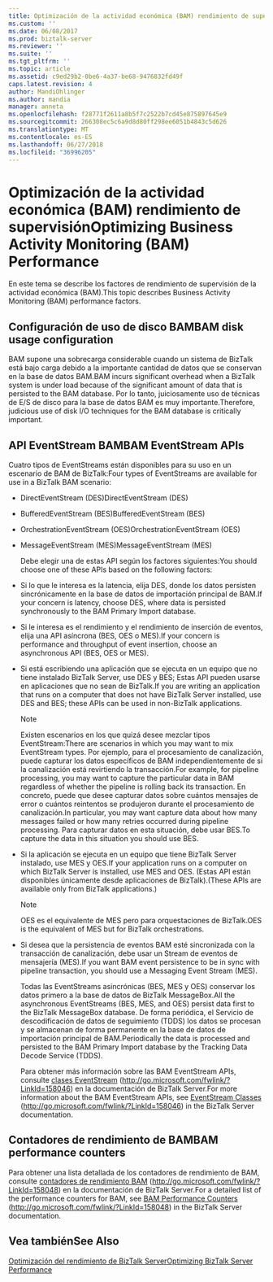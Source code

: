 ```yaml
---
title: Optimización de la actividad económica (BAM) rendimiento de supervisión | Microsoft Docs
ms.custom: ''
ms.date: 06/08/2017
ms.prod: biztalk-server
ms.reviewer: ''
ms.suite: ''
ms.tgt_pltfrm: ''
ms.topic: article
ms.assetid: c9ed29b2-0be6-4a37-be68-9476832fd49f
caps.latest.revision: 4
author: MandiOhlinger
ms.author: mandia
manager: anneta
ms.openlocfilehash: f28771f2611a8b5f7c2522b7cd45e875897645e9
ms.sourcegitcommit: 266308ec5c6a9d8d80ff298ee6051b4843c5d626
ms.translationtype: MT
ms.contentlocale: es-ES
ms.lasthandoff: 06/27/2018
ms.locfileid: "36996205"
---
```

# <a name="optimizing-business-activity-monitoring-bam-performance"></a><span data-ttu-id="db8e8-102">Optimización de la actividad económica (BAM) rendimiento de supervisión</span><span class="sxs-lookup"><span data-stu-id="db8e8-102">Optimizing Business Activity Monitoring (BAM) Performance</span></span>
<span data-ttu-id="db8e8-103">En este tema se describe los factores de rendimiento de supervisión de la actividad económica (BAM).</span><span class="sxs-lookup"><span data-stu-id="db8e8-103">This topic describes Business Activity Monitoring (BAM) performance factors.</span></span>  
  
## <a name="bam-disk-usage-configuration"></a><span data-ttu-id="db8e8-104">Configuración de uso de disco BAM</span><span class="sxs-lookup"><span data-stu-id="db8e8-104">BAM disk usage configuration</span></span>  
 <span data-ttu-id="db8e8-105">BAM supone una sobrecarga considerable cuando un sistema de BizTalk está bajo carga debido a la importante cantidad de datos que se conservan en la base de datos BAM.</span><span class="sxs-lookup"><span data-stu-id="db8e8-105">BAM incurs significant overhead when a BizTalk system is under load because of the significant amount of data that is persisted to the BAM database.</span></span> <span data-ttu-id="db8e8-106">Por lo tanto, juiciosamente uso de técnicas de E/S de disco para la base de datos BAM es muy importante.</span><span class="sxs-lookup"><span data-stu-id="db8e8-106">Therefore, judicious use of disk I/O techniques for the BAM database is critically important.</span></span>  
  
## <a name="bam-eventstream-apis"></a><span data-ttu-id="db8e8-107">API EventStream BAM</span><span class="sxs-lookup"><span data-stu-id="db8e8-107">BAM EventStream APIs</span></span>  
 <span data-ttu-id="db8e8-108">Cuatro tipos de EventStreams están disponibles para su uso en un escenario de BAM de BizTalk:</span><span class="sxs-lookup"><span data-stu-id="db8e8-108">Four types of EventStreams are available for use in a BizTalk BAM scenario:</span></span>  
  
- <span data-ttu-id="db8e8-109">DirectEventStream (DES)</span><span class="sxs-lookup"><span data-stu-id="db8e8-109">DirectEventStream (DES)</span></span>  
  
- <span data-ttu-id="db8e8-110">BufferedEventStream (BES)</span><span class="sxs-lookup"><span data-stu-id="db8e8-110">BufferedEventStream (BES)</span></span>  
  
- <span data-ttu-id="db8e8-111">OrchestrationEventStream (OES)</span><span class="sxs-lookup"><span data-stu-id="db8e8-111">OrchestrationEventStream (OES)</span></span>  
  
- <span data-ttu-id="db8e8-112">MessageEventStream (MES)</span><span class="sxs-lookup"><span data-stu-id="db8e8-112">MessageEventStream (MES)</span></span>  
  
  <span data-ttu-id="db8e8-113">Debe elegir una de estas API según los factores siguientes:</span><span class="sxs-lookup"><span data-stu-id="db8e8-113">You should choose one of these APIs based on the following factors:</span></span>  
  
- <span data-ttu-id="db8e8-114">Si lo que le interesa es la latencia, elija DES, donde los datos persisten sincrónicamente en la base de datos de importación principal de BAM.</span><span class="sxs-lookup"><span data-stu-id="db8e8-114">If your concern is latency, choose DES, where data is persisted synchronously to the BAM Primary Import database.</span></span>  
  
- <span data-ttu-id="db8e8-115">Si le interesa es el rendimiento y el rendimiento de inserción de eventos, elija una API asíncrona (BES, OES o MES).</span><span class="sxs-lookup"><span data-stu-id="db8e8-115">If your concern is performance and throughput of event insertion, choose an asynchronous API (BES, OES or MES).</span></span>  
  
- <span data-ttu-id="db8e8-116">Si está escribiendo una aplicación que se ejecuta en un equipo que no tiene instalado BizTalk Server, use DES y BES; Estas API pueden usarse en aplicaciones que no sean de BizTalk.</span><span class="sxs-lookup"><span data-stu-id="db8e8-116">If you are writing an application that runs on a computer that does not have BizTalk Server installed, use DES and BES; these APIs can be used in non-BizTalk applications.</span></span>  
  
  > [!NOTE]  
  >  <span data-ttu-id="db8e8-117">Existen escenarios en los que quizá desee mezclar tipos EventStream:</span><span class="sxs-lookup"><span data-stu-id="db8e8-117">There are scenarios in which you may want to mix EventStream types.</span></span> <span data-ttu-id="db8e8-118">Por ejemplo, para el procesamiento de canalización, puede capturar los datos específicos de BAM independientemente de si la canalización está revirtiendo la transacción.</span><span class="sxs-lookup"><span data-stu-id="db8e8-118">For example, for pipeline processing, you may want to capture the particular data in BAM regardless of whether the pipeline is rolling back its transaction.</span></span> <span data-ttu-id="db8e8-119">En concreto, puede que desee capturar datos sobre cuántos mensajes de error o cuántos reintentos se produjeron durante el procesamiento de canalización.</span><span class="sxs-lookup"><span data-stu-id="db8e8-119">In particular, you may want capture data about how many messages failed or how many retries occurred during pipeline processing.</span></span> <span data-ttu-id="db8e8-120">Para capturar datos en esta situación, debe usar BES.</span><span class="sxs-lookup"><span data-stu-id="db8e8-120">To capture the data in this situation you should use BES.</span></span>  
  
- <span data-ttu-id="db8e8-121">Si la aplicación se ejecuta en un equipo que tiene BizTalk Server instalado, use MES y OES.</span><span class="sxs-lookup"><span data-stu-id="db8e8-121">If your application runs on a computer on which BizTalk Server is installed, use MES and OES.</span></span> <span data-ttu-id="db8e8-122">(Estas API están disponibles únicamente desde aplicaciones de BizTalk).</span><span class="sxs-lookup"><span data-stu-id="db8e8-122">(These APIs are available only from BizTalk applications.)</span></span>  
  
  > [!NOTE]  
  >  <span data-ttu-id="db8e8-123">OES es el equivalente de MES pero para orquestaciones de BizTalk.</span><span class="sxs-lookup"><span data-stu-id="db8e8-123">OES is the equivalent of MES but for BizTalk orchestrations.</span></span>  
  
- <span data-ttu-id="db8e8-124">Si desea que la persistencia de eventos BAM esté sincronizada con la transacción de canalización, debe usar un Stream de eventos de mensajería (MES).</span><span class="sxs-lookup"><span data-stu-id="db8e8-124">If you want BAM event persistence to be in sync with pipeline transaction, you should use a Messaging Event Stream (MES).</span></span>  
  
  <span data-ttu-id="db8e8-125">Todas las EventStreams asincrónicas (BES, MES y OES) conservar los datos primero a la base de datos de BizTalk MessageBox.</span><span class="sxs-lookup"><span data-stu-id="db8e8-125">All the asynchronous EventStreams (BES, MES, and OES) persist data first to the BizTalk MessageBox database.</span></span> <span data-ttu-id="db8e8-126">De forma periódica, el Servicio de descodificación de datos de seguimiento (TDDS) los datos se procesan y se almacenan de forma permanente en la base de datos de importación principal de BAM.</span><span class="sxs-lookup"><span data-stu-id="db8e8-126">Periodically the data is processed and persisted to the BAM Primary Import database by the Tracking Data Decode Service (TDDS).</span></span>  
  
  <span data-ttu-id="db8e8-127">Para obtener más información sobre las BAM EventStream APIs, consulte [clases EventStream](http://go.microsoft.com/fwlink/?LinkId=158046) (http://go.microsoft.com/fwlink/?LinkId=158046) en la documentación de BizTalk Server.</span><span class="sxs-lookup"><span data-stu-id="db8e8-127">For more information about the BAM EventStream APIs, see [EventStream Classes](http://go.microsoft.com/fwlink/?LinkId=158046) (http://go.microsoft.com/fwlink/?LinkId=158046) in the BizTalk Server documentation.</span></span>  
  
## <a name="bam-performance-counters"></a><span data-ttu-id="db8e8-128">Contadores de rendimiento de BAM</span><span class="sxs-lookup"><span data-stu-id="db8e8-128">BAM performance counters</span></span>  
 <span data-ttu-id="db8e8-129">Para obtener una lista detallada de los contadores de rendimiento de BAM, consulte [contadores de rendimiento BAM](http://go.microsoft.com/fwlink/?LinkId=158048) (http://go.microsoft.com/fwlink/?LinkId=158048) en la documentación de BizTalk Server.</span><span class="sxs-lookup"><span data-stu-id="db8e8-129">For a detailed list of the performance counters for BAM, see [BAM Performance Counters](http://go.microsoft.com/fwlink/?LinkId=158048) (http://go.microsoft.com/fwlink/?LinkId=158048) in the BizTalk Server documentation.</span></span>  
  
## <a name="see-also"></a><span data-ttu-id="db8e8-130">Vea también</span><span class="sxs-lookup"><span data-stu-id="db8e8-130">See Also</span></span>  
 [<span data-ttu-id="db8e8-131">Optimización del rendimiento de BizTalk Server</span><span class="sxs-lookup"><span data-stu-id="db8e8-131">Optimizing BizTalk Server Performance</span></span>](../technical-guides/optimizing-biztalk-server-performance.md)